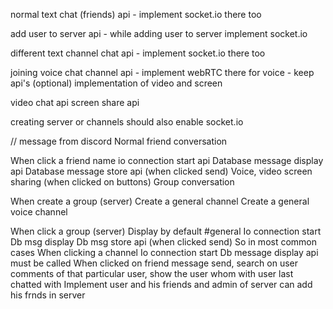 normal text chat (friends) api
    - implement socket.io there too

add user to server api
    - while adding user to server implement socket.io

different text channel chat api
    - implement socket.io there too

joining voice chat channel api
    - implement webRTC there for voice
    - keep api's (optional) implementation of video and screen 
    
video chat api
screen share api



creating server or channels should also enable socket.io

// message from discord
Normal friend conversation

When click a friend name
io connection start api
Database message display api
Database message store api (when clicked send)
Voice, video screen sharing (when clicked on buttons) 
Group conversation

When create a group (server) 
Create a general channel
Create a general voice channel


When click a group (server)
Display by default #general
Io connection start
Db msg display
Db msg store api (when clicked send)
So in most common cases
When clicking a channel
Io connection start
Db message display api must be called
When clicked on friend message send, search on user comments of that particular user, show the user whom with user last chatted with
Implement user and his friends and admin of server can add his frnds in server